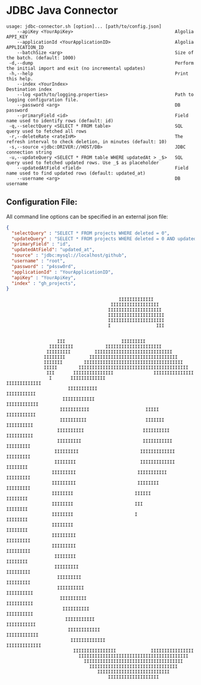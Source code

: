 JDBC Java Connector
===================

```shell
usage: jdbc-connector.sh [option]... [path/to/config.json]
    --apiKey <YourApiKey>                                      Algolia APPI_KEY
    --applicationId <YourApplicationID>                        Algolia APPLICATION_ID
    --batchSize <arg>                                          Size of the batch. (default: 1000)
 -d,--dump                                                     Perform the initial import and exit (no incremental updates)
 -h,--help                                                     Print this help.
    --index <YourIndex>                                        Destination index
    --log <path/to/logging.properties>                         Path to logging configuration file.
    --password <arg>                                           DB password
    --primaryField <id>                                        Field name used to identify rows (default: id)
 -q,--selectQuery <SELECT * FROM table>                        SQL query used to fetched all rows
 -r,--deleteRate <rateInM>                                     The refresh interval to check deletion, in minutes (default: 10)
 -s,--source <jdbc:DRIVER://HOST/DB>                           JDBC connection string
 -u,--updateQuery <SELECT * FROM table WHERE updatedAt > _$>   SQL query used to fetched updated rows. Use _$ as placeholder
    --updatedAtField <field>                                   Field name used to find updated rows (default: updated_at)
    --username <arg>                                           DB username
```

Configuration File:
-------------------

All command line options can be specified in an external json file:

```json
{
  "selectQuery" : "SELECT * FROM projects WHERE deleted = 0",
  "updateQuery" : "SELECT * FROM projects WHERE deleted = 0 AND updated_at > _$",
  "primaryField" : "id",
  "updatedAtField": "updated_at",
  "source" : "jdbc:mysql://localhost/github",
  "username" : "root",
  "password" : "p4ssw0rd",
  "applicationId" : "YourApplicationID",
  "apiKey" : "YourApiKey",
  "index" : "gh_projects",
}
```


                                                                                
			                                  IIIIIIIIIIIII                                 
			                               IIIIIIIIIIIIIIIIII                               
			                              IIIIIIIIIIIIIIIIIIII                              
			                              IIIIIIIIIIIIIIIIIIIII                             
			                              IIIIIIIIIIIIIIIIIIIII                             
			                              I                 III                             
			                                                                                
			                                                                                
			           III                     IIIIIIIII                                    
			        IIIIIIIII            IIIIIIIIIIIIIIIIIIIII                              
			       IIIIIIIII         IIIIIIIIIIIIIIIIIIIIIIIIIIIII                          
			      IIIIIIII         IIIIIIIIIIIIIIIIIIIIIIIIIIIIIIIII                        
			      IIIIIII        IIIIIIIIIIIIIIIIIIIIIIIIIIIIIIIIIIIII                      
			      IIIII        IIIIIIIIIIIIIIIIIIIIIIIIIIIIIIIIIIIIIIIII                    
			       III       IIIIIIIIIIIIIII               IIIIIIIIIIIIIII                  
			        I       IIIIIIIIIIIII                     IIIIIIIIIIIII                 
			               IIIIIIIIIII                           IIIIIIIIIII                
			             IIIIIIIIIIII                             IIIIIIIIIIII              
			            IIIIIIIIIII                     IIIII       IIIIIIIIIII             
			            IIIIIIIIII                      IIIIIII      IIIIIIIIII             
			           IIIIIIIIII                      IIIIIIIIII     IIIIIIIIII            
			           IIIIIIIII                       IIIIIIIIIII     IIIIIIIII            
			          IIIIIIIII                       IIIIIIIIIIIII     IIIIIIIII           
			          IIIIIIII                        IIIIIIIIIIIII      IIIIIIII           
			         IIIIIIIII                       IIIIIIIIIII         IIIIIIIII          
			         IIIIIIIII                       IIIIIIII            IIIIIIIII          
			         IIIIIIII                       IIIIII                IIIIIIII          
			         IIIIIIII                       III                   IIIIIIII          
			         IIIIIIII                       I                     IIIIIIII          
			         IIIIIIII                                             IIIIIIII          
			         IIIIIIIII                                           IIIIIIIII          
			         IIIIIIIII                                           IIIIIIIII          
			          IIIIIIII                                           IIIIIIII           
			          IIIIIIIII                                         IIIIIIIII           
			           IIIIIIIII                                       IIIIIIIII            
			           IIIIIIIIII                                     IIIIIIIIII            
			            IIIIIIIIII                                   IIIIIIIIII             
			             IIIIIIIIII                                 IIIIIIIIII              
			              IIIIIIIIIII                             IIIIIIIIIII               
			               IIIIIIIIIIII                         IIIIIIIIIIII                
			                IIIIIIIIIIIII                     IIIIIIIIIIIII                 
			                 IIIIIIIIIIIIIIII             IIIIIIIIIIIIIIII                  
			                   IIIIIIIIIIIIIIIIIIIIIIIIIIIIIIIIIIIIIIIII                    
			                     IIIIIIIIIIIIIIIIIIIIIIIIIIIIIIIIIIIII                      
			                       IIIIIIIIIIIIIIIIIIIIIIIIIIIIIIIII                        
			                          IIIIIIIIIIIIIIIIIIIIIIIIIII                           
			                              IIIIIIIIIIIIIIIIIII


